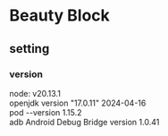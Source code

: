 # Beauty Block

## setting

### version

node: v20.13.1 <br/>
openjdk version "17.0.11" 2024-04-16 <br/>
pod --version 1.15.2 <br/>
adb Android Debug Bridge version 1.0.41 <br/>
